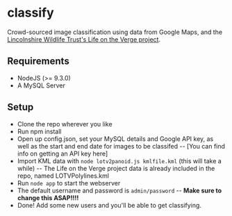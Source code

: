 # classify
Crowd-sourced image classification using data from Google Maps, and the [Lincolnshire Wildlife Trust's Life on the Verge project](https://www.lincstrust.org.uk/what-we-do/wildlife-conservation/projects/life-on-the-verge).

## Requirements
- NodeJS (>= 9.3.0)
- A MySQL Server

## Setup
- Clone the repo wherever you like
- Run npm install
- Open up config.json, set your MySQL details and Google API key, as well as the start and end date for images to be classifed
-- [You can find info on getting an API key here]
- Import KML data with `node lotv2panoid.js kmlfile.kml` (this will take a while)
-- The Life on the Verge project data is already included in the repo, named LOTVPolylines.kml
- Run `node app` to start the webserver
- The default username and password is `admin/password`
-- **Make sure to change this ASAP!!!!**
- Done! Add some new users and you'll be able to get classifying.
